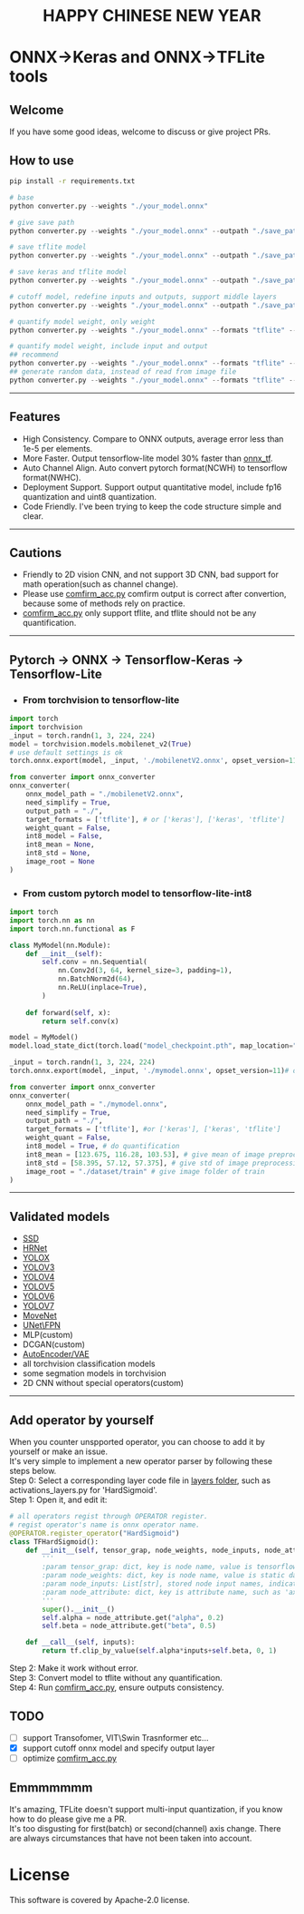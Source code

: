 <center><b><h1>HAPPY CHINESE NEW YEAR</h1></b></center>

#  ONNX->Keras and ONNX->TFLite tools
## Welcome
If you have some good ideas, welcome to discuss or give project PRs.

## How to use
```cmd
pip install -r requirements.txt
```
```python
# base
python converter.py --weights "./your_model.onnx"

# give save path
python converter.py --weights "./your_model.onnx" --outpath "./save_path"

# save tflite model
python converter.py --weights "./your_model.onnx" --outpath "./save_path" --formats "tflite"

# save keras and tflite model
python converter.py --weights "./your_model.onnx" --outpath "./save_path" --formats "tflite" "keras"

# cutoff model, redefine inputs and outputs, support middle layers
python converter.py --weights "./your_model.onnx" --outpath "./save_path" --formats "tflite" --input-node-names "layer_name" --output-node-names "layer_name1" "layer_name2"

# quantify model weight, only weight
python converter.py --weights "./your_model.onnx" --formats "tflite" --weigthquant

# quantify model weight, include input and output
## recommend
python converter.py --weights "./your_model.onnx" --formats "tflite" --int8 --imgroot "./dataset_path" --int8mean 0 0 0 --int8std 255 255 255
## generate random data, instead of read from image file
python converter.py --weights "./your_model.onnx" --formats "tflite" --int8
```
---
## Features
- High Consistency. Compare to ONNX outputs, average error less than 1e-5 per elements.
- More Faster. Output tensorflow-lite model 30% faster than [onnx_tf](https://github.com/onnx/onnx-tensorflow).
- Auto Channel Align. Auto convert pytorch format(NCWH) to tensorflow format(NWHC).
- Deployment Support. Support output quantitative model, include fp16 quantization and uint8 quantization.
- Code Friendly. I've been trying to keep the code structure simple and clear.
---
## Cautions
- Friendly to 2D vision CNN, and not support 3D CNN, bad support for math operation(such as channel change).
- Please use [comfirm_acc.py](./test/comfirm_acc.py) comfirm output is correct after convertion, because some of methods rely on practice.
- [comfirm_acc.py](./test/comfirm_acc.py) only support tflite, and tflite should not be any quantification.
---

## Pytorch -> ONNX -> Tensorflow-Keras -> Tensorflow-Lite

- ### From torchvision to tensorflow-lite
```python
import torch
import torchvision
_input = torch.randn(1, 3, 224, 224)
model = torchvision.models.mobilenet_v2(True)
# use default settings is ok
torch.onnx.export(model, _input, './mobilenetV2.onnx', opset_version=11)# or opset_version=13

from converter import onnx_converter
onnx_converter(
    onnx_model_path = "./mobilenetV2.onnx",
    need_simplify = True,
    output_path = "./",
    target_formats = ['tflite'], # or ['keras'], ['keras', 'tflite']
    weight_quant = False,
    int8_model = False,
    int8_mean = None,
    int8_std = None,
    image_root = None
)
```
- ### From custom pytorch model to tensorflow-lite-int8
```python
import torch
import torch.nn as nn
import torch.nn.functional as F

class MyModel(nn.Module):
    def __init__(self):
        self.conv = nn.Sequential(
            nn.Conv2d(3, 64, kernel_size=3, padding=1),
            nn.BatchNorm2d(64),
            nn.ReLU(inplace=True),
        )
    
    def forward(self, x):
        return self.conv(x)

model = MyModel()
model.load_state_dict(torch.load("model_checkpoint.pth", map_location="cpu"))

_input = torch.randn(1, 3, 224, 224)
torch.onnx.export(model, _input, './mymodel.onnx', opset_version=11)# or opset_version=13

from converter import onnx_converter
onnx_converter(
    onnx_model_path = "./mymodel.onnx",
    need_simplify = True,
    output_path = "./",
    target_formats = ['tflite'], #or ['keras'], ['keras', 'tflite']
    weight_quant = False,
    int8_model = True, # do quantification
    int8_mean = [123.675, 116.28, 103.53], # give mean of image preprocessing 
    int8_std = [58.395, 57.12, 57.375], # give std of image preprocessing 
    image_root = "./dataset/train" # give image folder of train
)
```
---
## Validated models
- [SSD](https://github.com/qfgaohao/pytorch-ssd)
- [HRNet](HRNet-Facial-Landmark-Detection)
- [YOLOX](https://github.com/Megvii-BaseDetection/YOLOX)
- [YOLOV3](https://github.com/ultralytics/yolov3)
- [YOLOV4](https://github.com/Tianxiaomo/pytorch-YOLOv4)
- [YOLOV5](https://github.com/ultralytics/yolov5)
- [YOLOV6](https://github.com/meituan/YOLOv6)
- [YOLOV7](https://github.com/WongKinYiu/yolov7)
- [MoveNet](https://github.com/fire717/movenet.pytorch)
- [UNet\FPN](https://github.com/bigmb/Unet-Segmentation-Pytorch-Nest-of-Unets)
- MLP(custom)
- DCGAN(custom)
- [AutoEncoder/VAE](https://github.com/AntixK/PyTorch-VAE)
- all torchvision classification models
- some segmation models in torchvision
- 2D CNN without special operators(custom)
---
## Add operator by yourself
When you counter unspported operator, you can choose to add it by yourself or make an issue.<br/>
It's very simple to implement a new operator parser by following these steps below.<br/>
Step 0: Select a corresponding layer code file in [layers folder](./layers/), such as activations_layers.py for 'HardSigmoid'.<br/>
Step 1: Open it, and edit it:
```python
# all operators regist through OPERATOR register.
# regist operator's name is onnx operator name. 
@OPERATOR.register_operator("HardSigmoid")
class TFHardSigmoid():
    def __init__(self, tensor_grap, node_weights, node_inputs, node_attribute, *args, **kwargs) -> None:
        '''
        :param tensor_grap: dict, key is node name, value is tensorflow-keras node output tensor.
        :param node_weights: dict, key is node name, value is static data, such as weight/bias/constant, weight should be transfom by dimension_utils.tensor_NCD_to_NDC_format at most time.
        :param node_inputs: List[str], stored node input names, indicates which nodes the input comes from, tensor_grap and node_weights are possible.
        :param node_attribute: dict, key is attribute name, such as 'axis' or 'perm'. value type is indeterminate, such as List[int] or int or float. notice that type of 'axis' value should be adjusted form NCHW to NHWC by dimension_utils.channel_to_last_dimension or dimension_utils.shape_NCD_to_NDC_format.
        '''
        super().__init__()
        self.alpha = node_attribute.get("alpha", 0.2)
        self.beta = node_attribute.get("beta", 0.5)

    def __call__(self, inputs):
        return tf.clip_by_value(self.alpha*inputs+self.beta, 0, 1)
```
Step 2: Make it work without error.<br/>
Step 3: Convert model to tflite without any quantification.<br/>
Step 4: Run [comfirm_acc.py](./test/comfirm_acc.py), ensure outputs consistency.
## TODO
- [ ] support Transofomer, VIT\Swin Trasnformer etc...
- [x] support cutoff onnx model and specify output layer
- [ ] optimize [comfirm_acc.py](./test/comfirm_acc.py)

## Emmmmmmm
It's amazing, TFLite doesn't support multi-input quantization, if you know how to do please give me a PR. \
It's too disgusting for first(batch) or second(channel) axis change. There are always circumstances that have not been taken into account.

# License
This software is covered by Apache-2.0 license.
